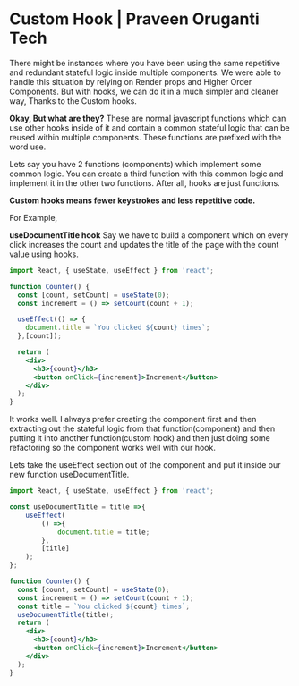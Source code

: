 # Custom Hook | Praveen Oruganti Tech

There might be instances where you have been using the same repetitive and redundant stateful logic inside multiple components. We were able to handle this situation by relying on Render props and Higher Order Components. But with hooks, we can do it in a much simpler and cleaner way, Thanks to the Custom hooks.

**Okay, But what are they?**
These are normal javascript functions which can use other hooks inside of it and contain a common stateful logic that can be reused within multiple components. These functions are prefixed with the word use.

Lets say you have 2 functions (components) which implement some common logic. You can create a third function with this common logic and implement it in the other two functions. After all, hooks are just functions.

**Custom hooks means fewer keystrokes and less repetitive code.**

For Example,

**useDocumentTitle hook**
Say we have to build a component which on every click increases the count and updates the title of the page with the count value using hooks.

```jsx
import React, { useState, useEffect } from 'react';

function Counter() {
  const [count, setCount] = useState(0);
  const increment = () => setCount(count + 1);

  useEffect(() => {
    document.title = `You clicked ${count} times`;
  },[count]);

  return (
    <div>
      <h3>{count}</h3>
      <button onClick={increment}>Increment</button>
    </div>
  );
}

```

It works well. I always prefer creating the component first and then extracting out the stateful logic from that function(component) and then putting it into another function(custom hook) and then just doing some refactoring so the component works well with our hook.

Lets take the useEffect section out of the component and put it inside our new function useDocumentTitle.

```jsx
import React, { useState, useEffect } from 'react';

const useDocumentTitle = title =>{
    useEffect(
        () =>{
            document.title = title;
        },
        [title]
    );
};

function Counter() {
  const [count, setCount] = useState(0);
  const increment = () => setCount(count + 1);
  const title = `You clicked ${count} times`;
  useDocumentTitle(title);
  return (
    <div>
      <h3>{count}</h3>
      <button onClick={increment}>Increment</button>
    </div>
  );
}

```






